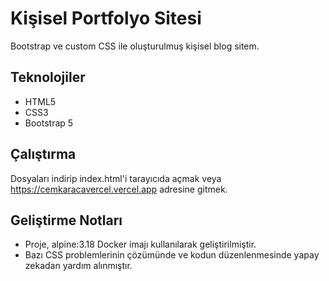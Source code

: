 # Kişisel Portfolyo Sitesi

Bootstrap ve custom CSS ile oluşturulmuş kişisel blog sitem.

## Teknolojiler
* HTML5
* CSS3
* Bootstrap 5

## Çalıştırma
Dosyaları indirip index.html'i tarayıcıda açmak veya https://cemkaracavercel.vercel.app adresine gitmek.

## Geliştirme Notları
- Proje, alpine:3.18 Docker imajı kullanılarak geliştirilmiştir.
- Bazı CSS problemlerinin çözümünde ve kodun düzenlenmesinde yapay zekadan yardım alınmıştır.